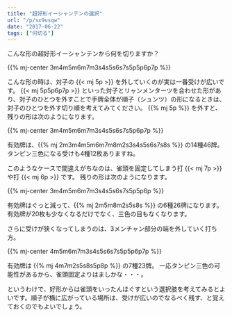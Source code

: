 ```yaml
---
title: "超好形イーシャンテンの選択"
url: "/p/sx9usqw"
date: "2017-06-22"
tags: ["何切る"]
---
```


こんな形の超好形イーシャンテンから何を切りますか？

{{% mj-center 3m4m5m6m7m3s4s5s6s7s5p5p6p7p %}}

こんな形の時は、対子の {{< mj 5p >}} を外していくのが実は一番受けが広いです。
{{< mj 5p5p6p7p >}} といった対子とリャンメンターツを合わせた形があり、対子のひとつを外すことで手牌全体が順子（シュンツ）の形になるときは、対子のひとつを外す切り順を考えてみてください。
{{% mj 5p %}} を外すと、残りの形は次のようになります。

{{% mj-center 3m4m5m6m7m3s4s5s6s7s5p6p7p %}}

有効牌は、{{% mj 2m3m4m5m6m7m8m2s3s4s5s6s7s8s %}} の14種46牌。
タンピン三色になる受けも4種12枚ありますね。

このようなケースで間違えがちなのは、雀頭を固定してしまう打 {{< mj 7p >}} や打 {{< mj 6p >}} です。
残りの形は次のようになります。

{{% mj-center 3m4m5m6m7m3s4s5s6s7s5p5p6p %}}

有効牌はぐっと減って、{{% mj 2m5m8m2s5s8s %}} の6種26牌になります。
有効牌が20枚も少なくなるだけでなく、三色の目もなくなります。

さらに受けが狭くなってしまうのは、3メンチャン部分の端を外していく打ち方。

{{% mj-center 4m5m6m7m3s4s5s6s7s5p5p6p7p %}}

有効牌は {{% mj 4m7m2s5s8s5p8p %}} の7種23牌。
一応タンピン三色の可能性があるから、雀頭固定よりはましかな・・・。

というわけで、好形からは雀頭をいったんほぐすという選択肢を考えてみるとよいです。順子が横に広がっている場所は、受けが広いのでなるべく残す、と覚えておくのでもよいでしょう。

